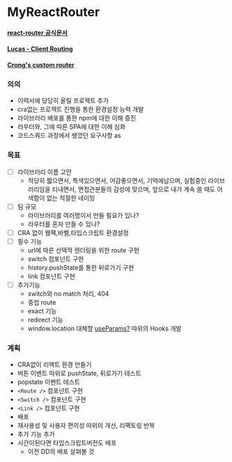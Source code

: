 # MyReactRouter
#### [react-router 공식문서](https://reactrouter.com/web/guides/quick-start)
#### [Lucas - Client Routing](https://lucas.codesquad.kr/masters-2021/course/%EB%A7%88%EC%8A%A4%ED%84%B0%EC%A6%88-%ED%94%84%EB%A1%9C%EC%A0%9D%ED%8A%B8-2021/-%ED%95%99%EC%8A%B5%EC%9E%90%EB%A3%8C-%ED%94%84%EB%A1%A0%ED%8A%B8%EC%97%94%EB%93%9C/Client-Routing)
#### [Crong's custom router](https://gist.github.com/crongro/7472a27d826d17eb4a3b29e70c54e650)

### 의의
- 이력서에 당당히 올릴 프로젝트 추가
- cra없는 프로젝트 진행을 통한 환경설정 능력 개발
- 라이브러리 배포를 통한 npm에 대한 이해 증진
- 라우터와, 그에 따른 SPA에 대한 이해 심화
- 코드스쿼드 과정에서 쌩깠던 요구사항 as
### 목표
- [ ] 라이브러리 이름 고안
  - 적당히 짧으면서, 특색있으면서, 어감좋으면서, 기억에남으며, 실험중인 라이브러리임을 티내면서, 면접관분들의 감성에 맞으며, 앞으로 내가 계속 쓸 때도 어색함이 없는 적절한 네이밍
- [ ] 팀 규모
  - 라이브러리를 여러명이서 만들 필요가 있나?
  - 라우터를 혼자 만들 수 있나?
- [ ] CRA 없이 웹팩,바벨,타입스크립트 환경설정
- [ ] 필수 기능
  - url에 따른 선택적 렌더링을 위한 route 구현
  - switch 컴포넌트 구현
  - history.pushState를 통한 뒤로가기 구현
  - link 컴포넌트 구현
- [ ] 추가기능
  - switch와 no match 처리, 404
  - 중첩 route
  - exact 기능
  - redirect 기능
  - window.location 대체할 [useParams?](https://reactrouter.com/web/example/url-params) 따위의 Hooks 개발

### 계획
- CRA없이 리액트 환경 만들기
- 버튼 이벤트 따위로 pushState, 뒤로가기 테스트
- popstate 이벤트 테스트
- `<Route />` 컴포넌트 구현
- `<Switch />` 컴포넌트 구현
- `<Link />` 컴포넌트 구현
- 배포
- 재사용성 및 사용자 편의성 따위의 개선, 리팩토링 반복
- 추가 기능 추가
- 시간이된다면 타입스크립트버전도 배포
  - 이전 DD의 배포 살펴볼 것